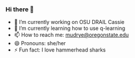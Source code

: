 ### Hi there 👋
- 🔭 I’m currently working on OSU DRAIL Cassie
- 🌱 I’m currently learning how to use q-learning
- 📫 How to reach me: mudrye@oregonstate.edu
- 😄 Pronouns: she/her
- ⚡ Fun fact: I love hammerhead sharks
<!--
**mudrye/mudrye** is a ✨ _special_ ✨ repository because its `README.md` (this file) appears on your GitHub profile.

Here are some ideas to get you started:

- 🔭 I’m currently working on OSU DRAIL Cassie
- 🌱 I’m currently learning how to use q-learning
- 📫 How to reach me: mudrye@oregonstate.edu
- 😄 Pronouns: she/her
- ⚡ Fun fact: I love hammerhead sharks
-->
